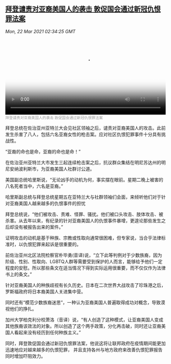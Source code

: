 <!--1616382541000-->
[拜登谴责对亚裔美国人的袭击 敦促国会通过新冠仇恨罪法案](https://www.voachinese.com/a/biden-asian-americans-20210321/5823526.html)
------

<div><i>Mon, 22 Mar 2021 02:34:25 GMT</i></div><video poster="https://images.weserv.nl?url=gdb.voanews.com/924d646c-8258-4f47-a0ab-d517e862462b_tv_r1_s_w900.jpg" src="https://av.voanews.com/Videoroot/Pangeavideo/2021/03/9/92/924d646c-8258-4f47-a0ab-d517e862462b_240p.mp4" style="width:100%" controls></video><div><small style="color: #999;">拜登谴责对亚裔美国人的袭击 敦促国会通过新冠仇恨罪法案</small></div><p>拜登总统在佐治亚州亚特兰大会见社区领袖之后，谴责对亚裔美国人的攻击。此前发生杀害了八人，包括六名亚裔女性的枪击案。应对社区仇恨犯罪事件十分具有挑战性。</p><p>“亚裔的命也是命，亚裔的命也是命！”</p><p>在佐治亚州亚特兰大市发生三起连续枪击案之后，抗议群众集结在明尼苏达州的明尼安纳波利斯市，为亚裔美国人社群讨公道。</p><p>美国副总统哈里斯说，“无论凶手的动机为何，事实摆在眼前。星期二晚上被害的八名死者当中，六名是亚裔。”</p><p>哈里斯副总统与拜登总统星期五在亚特兰大与社群领袖们会面，来倾听他们对于针对亚裔美国人越来越多的仇恨事件的担忧</p><p>拜登总统说，“他们被攻击、责难、怪罪、骚扰。他们被口头攻击、肢体攻击、被杀害。从去年以来，有纪录的针对亚裔美国人的仇恨事件暴增，更遑论那些发生之后却没有被报告出来的案件。”</p><p>证明攻击的动机是基于种族、宗教或性取向通常很困难，但专家说，当合乎法律标准时，以仇恨犯罪来起诉是很重要的。</p><p>前佐治亚州北区法院检察官朴毕勇(音译)说，“立下此等判例对于少数族裔，因为阶级、性别、性取向、LGBTQ人群等需要受到保护的人而言，能够给予他们一定程度的安慰。所以那些条文在适当情况下得到实际运用很重要，而不仅仅作为法律书上的条文。”</p><p>针对亚裔美国人的种族歧视有长久历史。日本在二次世界大战攻击了珍珠港之后，罗斯福政府将日本裔美国人关进集中营。</p><p>同时还有“模范少数族裔迷思”，一种认为亚裔美国人普遍取得成功对概念，导致漠视他们的挣扎。</p><p>加州大学柏克利分校萧洛（音译）说，“有人创造了这种模式，让亚裔美国人变成其他族裔该效法的对象。所以创造了这个两手政策，分化再击破，同时还让亚裔美国人看起来没有经历到任何种族主义。”</p><p>同时，拜登敦促国会通过新冠仇恨罪法案，他说这将让联邦政府在疫情期间能更加迅速地应对越来越多的仇恨犯罪， 并且支持各州与地方政府来改善仇恨犯罪报告同时增加吓阻效力。</p><p> </p>
